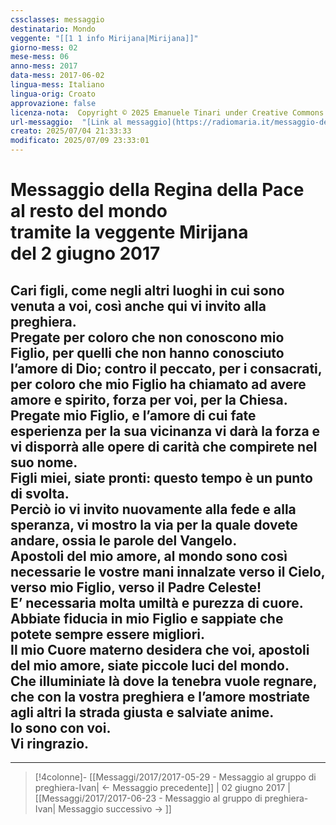 ```yaml
---
cssclasses: messaggio
destinatario: Mondo
veggente: "[[1 1 info Mirijana|Mirijana]]"
giorno-mess: 02
mese-mess: 06
anno-mess: 2017
data-mess: 2017-06-02
lingua-mess: Italiano
lingua-orig: Croato
approvazione: false
licenza-nota:  Copyright © 2025 Emanuele Tinari under Creative Commons BY-NC-SA 4.0 https://creativecommons.org/licenses/by-nc-sa/4.0/
url-messaggio:  "[Link al messaggio](https://radiomaria.it/messaggio-del-2-giugno-2017/)"
creato: 2025/07/04 21:33:33
modificato: 2025/07/09 23:33:01
---
```


# Messaggio della Regina della Pace<br>al resto del mondo<br>tramite la veggente Mirijana<br>del 2 giugno 2017

## Cari figli, come negli altri luoghi in cui sono venuta a voi, così anche qui vi invito alla preghiera.<br>Pregate per coloro che non conoscono mio Figlio, per quelli che non hanno conosciuto l’amore di Dio; contro il peccato, per i consacrati, per coloro che mio Figlio ha chiamato ad avere amore e spirito, forza per voi, per la Chiesa.<br>Pregate mio Figlio, e l’amore di cui fate esperienza per la sua vicinanza vi darà la forza e vi disporrà alle opere di carità che compirete nel suo nome.<br>Figli miei, siate pronti: questo tempo è un punto di svolta.<br>Perciò io vi invito nuovamente alla fede e alla speranza, vi mostro la via per la quale dovete andare, ossia le parole del Vangelo.<br>Apostoli del mio amore, al mondo sono così necessarie le vostre mani innalzate verso il Cielo, verso mio Figlio, verso il Padre Celeste!<br>E’ necessaria molta umiltà e purezza di cuore.<br>Abbiate fiducia in mio Figlio e sappiate che potete sempre essere migliori.<br>Il mio Cuore materno desidera che voi, apostoli del mio amore, siate piccole luci del mondo.<br>Che illuminiate là dove la tenebra vuole regnare, che con la vostra preghiera e l’amore mostriate agli altri la strada giusta e salviate anime.<br>Io sono con voi.<br>Vi ringrazio.

***

> [!4colonne]- [[Messaggi/2017/2017-05-29 - Messaggio al gruppo di preghiera-Ivan| ← Messaggio precedente]] | 02 giugno 2017 | [[Messaggi/2017/2017-06-23 - Messaggio al gruppo di preghiera-Ivan| Messaggio successivo → ]]